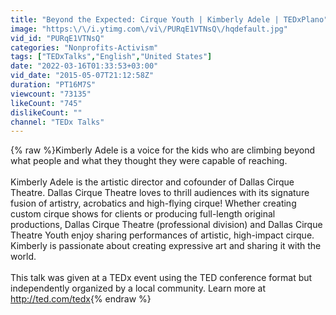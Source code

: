 ```yaml
---
title: "Beyond the Expected: Cirque Youth | Kimberly Adele | TEDxPlano"
image: "https:\/\/i.ytimg.com\/vi\/PURqE1VTNsQ\/hqdefault.jpg"
vid_id: "PURqE1VTNsQ"
categories: "Nonprofits-Activism"
tags: ["TEDxTalks","English","United States"]
date: "2022-03-16T01:33:53+03:00"
vid_date: "2015-05-07T21:12:58Z"
duration: "PT16M7S"
viewcount: "73135"
likeCount: "745"
dislikeCount: ""
channel: "TEDx Talks"
---
```

{% raw %}Kimberly Adele is a voice for the kids who are climbing beyond what people and what they thought they were capable of reaching.<br /><br />Kimberly Adele is the artistic director and cofounder of Dallas Cirque Theatre. Dallas Cirque Theatre loves to thrill audiences with its signature fusion of artistry, acrobatics and high-flying cirque! Whether creating custom cirque shows for clients or producing full-length original productions, Dallas Cirque Theatre (professional division) and Dallas Cirque Theatre Youth enjoy sharing performances of artistic, high-impact cirque. Kimberly is passionate about creating expressive art and sharing it with the world.<br /><br />This talk was given at a TEDx event using the TED conference format but independently organized by a local community. Learn more at <a rel="nofollow" target="blank" href="http://ted.com/tedx">http://ted.com/tedx</a>{% endraw %}
